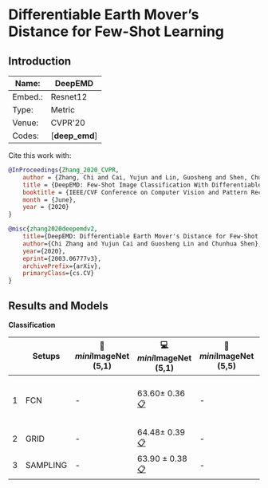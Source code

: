 # Differentiable Earth Mover’s Distance for Few-Shot Learning

## Introduction

| Name:   | DeepEMD        |
| ------- | -------------- |
| Embed.: | Resnet12       |
| Type:   | Metric         |
| Venue:  | CVPR'20        |
| Codes:  | [**deep_emd**] |

Cite this work with:

```bibtex
@InProceedings{Zhang_2020_CVPR,
    author = {Zhang, Chi and Cai, Yujun and Lin, Guosheng and Shen, Chunhua},
    title = {DeepEMD: Few-Shot Image Classification With Differentiable Earth Mover's Distance and Structured Classifiers},
    booktitle = {IEEE/CVF Conference on Computer Vision and Pattern Recognition (CVPR)},
    month = {June},
    year = {2020}
}

@misc{zhang2020deepemdv2,
    title={DeepEMD: Differentiable Earth Mover's Distance for Few-Shot Learning},
    author={Chi Zhang and Yujun Cai and Guosheng Lin and Chunhua Shen},
    year={2020},
    eprint={2003.06777v3},
    archivePrefix={arXiv},
    primaryClass={cs.CV}
}
```

## Results and Models

**Classification**

|      | Setups   | :book: *mini*ImageNet (5,1) | :computer: *mini*ImageNet (5,1)                              | :book:*mini*ImageNet (5,5) | :computer: *mini*ImageNet (5,5)                              | :memo: Comments                     |
| ---- | -------- | --------------------------- | ------------------------------------------------------------ | -------------------------- | ------------------------------------------------------------ | ----------------------------------- |
| 1    | FCN      | -                           | 63.60± 0.36[:clipboard:](./R2D2-miniImageNet--ravi-Conv64F-5-1-Table2.yaml) | -                          | 80.20± 1.12[:clipboard:](./R2D2-miniImageNet--ravi-Conv64F-5-5-Table2.yaml) | 5-5由于训练和测试过慢，误差可能较大 |
| 2    | GRID     | -                           | 64.48± 0.39[:clipboard:](./R2D2-miniImageNet--ravi-resnet12-5-1-Table2.yaml) | -                          |                                                              |                                     |
| 3    | SAMPLING | -                           | 63.90 ± 0.38  [:clipboard:](./R2D2-miniImageNet--ravi-resnet18-5-1-Table2.yaml) | -                          |                                                              |                                     |

